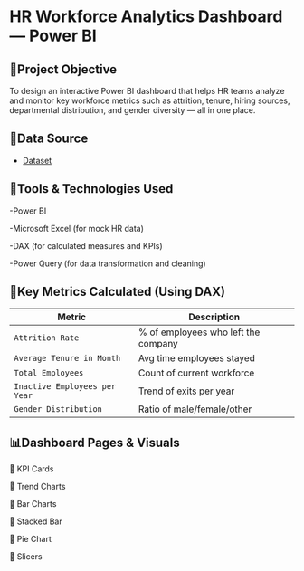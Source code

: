 # HR Workforce Analytics Dashboard — Power BI

## 🧾Project Objective
To design an interactive Power BI dashboard that helps HR teams analyze and monitor key workforce metrics such as attrition, tenure, hiring sources, departmental distribution, and gender diversity — all in one place.

## 📌Data Source
- <a href="https://github.com/maysherai/HR-Analytics-Dashboard-/blob/main/HR_Analytics_dataset.xlsx">Dataset</a>

## 🧰Tools & Technologies Used
-Power BI

-Microsoft Excel (for mock HR data)

-DAX (for calculated measures and KPIs)

-Power Query (for data transformation and cleaning)

## 🧠Key Metrics Calculated (Using DAX)
| Metric                        | Description                         |
| ----------------------------- | ----------------------------------- |
| `Attrition Rate`              | % of employees who left the company |
| `Average Tenure in Month`     | Avg time employees stayed           |
| `Total Employees`             | Count of current workforce          |
| `Inactive Employees per Year` | Trend of exits per year             |
| `Gender Distribution`         | Ratio of male/female/other          |

## 📊Dashboard Pages & Visuals
🔸 KPI Cards

🔸 Trend Charts

🔸 Bar Charts

🔸 Stacked Bar

🔸 Pie Chart

🔸 Slicers
